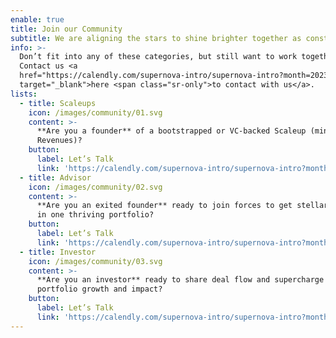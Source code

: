 ```yaml
---
enable: true
title: Join our Community
subtitle: We are aligning the stars to shine brighter together as constellations.✨
info: >-
  Don’t fit into any of these categories, but still want to work together?
  Contact us <a
  href="https://calendly.com/supernova-intro/supernova-intro?month=2023-05"
  target="_blank">here <span class="sr-only">to contact with us</a>.
lists:
  - title: Scaleups
    icon: /images/community/01.svg
    content: >-
      **Are you a founder** of a bootstrapped or VC-backed Scaleup (minimum $5MM
      Revenues)?
    button:
      label: Let’s Talk
      link: 'https://calendly.com/supernova-intro/supernova-intro?month=2023-05'
  - title: Advisor
    icon: /images/community/02.svg
    content: >-
      **Are you an exited founder** ready to join forces to get stellar results
      in one thriving portfolio? 
    button:
      label: Let’s Talk
      link: 'https://calendly.com/supernova-intro/supernova-intro?month=2023-05'
  - title: Investor
    icon: /images/community/03.svg
    content: >-
      **Are you an investor** ready to share deal flow and supercharge your
      portfolio growth and impact? 
    button:
      label: Let’s Talk
      link: 'https://calendly.com/supernova-intro/supernova-intro?month=2023-05'
---
```


